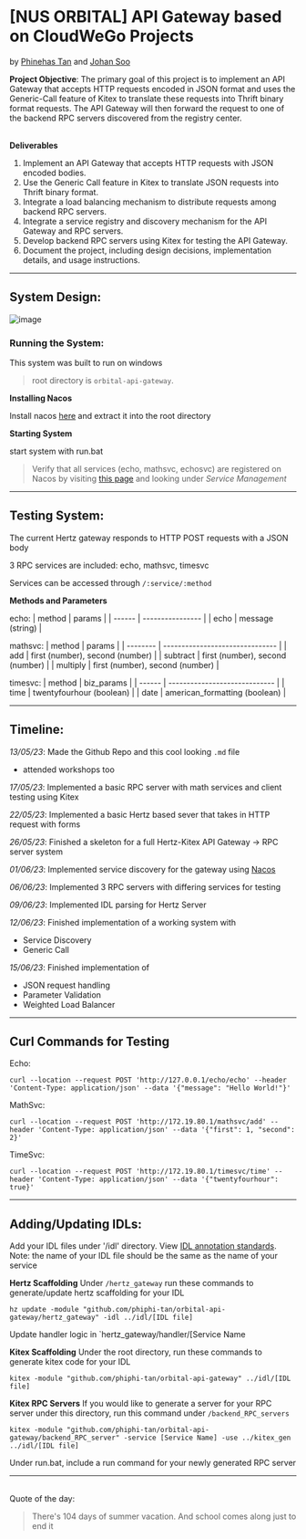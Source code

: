 <h1> [NUS ORBITAL] API Gateway based on CloudWeGo Projects</h1>

by [Phinehas Tan](https://github.com/phiphi-tan/ "also known as Phi Phi") and [Johan Soo](https://github.com/delishad21 "pronounced Yo-han")


**Project Objective**: The primary goal of this project is to implement an API Gateway that accepts HTTP requests encoded in JSON format and uses the Generic-Call feature of Kitex to translate these requests into Thrift binary format requests. The API Gateway will then forward the request to one of the backend RPC servers discovered from the registry center. 

\
**Deliverables**
1. Implement an API Gateway that accepts HTTP requests with JSON encoded bodies.
2. Use the Generic Call feature in Kitex to translate JSON requests into Thrift binary
format.
3. Integrate a load balancing mechanism to distribute requests among backend RPC
servers.
4. Integrate a service registry and discovery mechanism for the API Gateway and RPC
servers.
5. Develop backend RPC servers using Kitex for testing the API Gateway.
6. Document the project, including design decisions, implementation details, and usage
instructions.
___

**<h2>System Design:</h2>**

![image](https://github.com/phiphi-tan/orbital-api-gateway/assets/103935416/7c8e00ef-eaea-4f5d-acc3-b52bd9eed8f9)

**<h3>Running the System:</h3>**
This system was built to run on windows

> root directory is ```orbital-api-gateway```.

**Installing Nacos**

Install nacos [here](https://github.com/alibaba/nacos/releases) and extract it into the root directory

**Starting System**

start system with run.bat

> Verify that all services (echo, mathsvc, echosvc) are registered on Nacos by visiting [this page](http://127.0.0.1:8848/nacos) and looking under *Service Management*
___

**<h2>Testing System:</h2>**

The current Hertz gateway responds to HTTP POST requests with a JSON body

3 RPC services are included: echo, mathsvc, timesvc

Services can be accessed through ```/:service/:method```

**Methods and Parameters**

echo:
| method | params           |
| ------ | ---------------- |
| echo   | message (string) |

mathsvc:
| method   | params                          |
| -------- | ------------------------------- |
| add      | first (number), second (number) |
| subtract | first (number), second (number) |
| multiply | first (number), second (number) |

timesvc:
| method | biz_params                    |
| ------ | ----------------------------- |
| time   | twentyfourhour (boolean)      |
| date   | american_formatting (boolean) |
___

**<h2>Timeline:</h2>**

*13/05/23*: Made the Github Repo and this cool looking `.md` file
- attended workshops too

*17/05/23*: Implemented a basic RPC server with math services and client testing using Kitex

*22/05/23*: Implemented a basic Hertz based sever that takes in HTTP request with forms

*26/05/23*: Finished a skeleton for a full Hertz-Kitex API Gateway -> RPC server system

*01/06/23*: Implemented service discovery for the gateway using [Nacos](https://nacos.io/en-us/)

*06/06/23*: Implemented 3 RPC servers with differing services for testing

*09/06/23*: Implemented IDL parsing for Hertz Server

*12/06/23*: Finished implementation of a working system with 
- Service Discovery
- Generic Call

*15/06/23*: Finished implementation of
- JSON request handling
- Parameter Validation
- Weighted Load Balancer
___
**<h2>Curl Commands for Testing</h2>**

Echo:
```shell
curl --location --request POST 'http://127.0.0.1/echo/echo' --header 'Content-Type: application/json' --data '{"message": "Hello World!"}'
```

MathSvc:
```shell
curl --location --request POST 'http://172.19.80.1/mathsvc/add' --header 'Content-Type: application/json' --data '{"first": 1, "second": 2}'
```

TimeSvc:
```shell
curl --location --request POST 'http://172.19.80.1/timesvc/time' --header 'Content-Type: application/json' --data '{"twentyfourhour": true}'
```
___

**<h2>Adding/Updating IDLs:</h2>**

Add your IDL files under '/idl' directory. View [IDL annotation standards](https://www.cloudwego.io/docs/kitex/tutorials/advanced-feature/generic-call/thrift_idl_annotation_standards/).
Note: the name of your IDL file should be the same as the name of your service

**Hertz Scaffolding**
Under `/hertz_gateway` run these commands to generate/update hertz scaffolding for your IDL
```shell
hz update -module "github.com/phiphi-tan/orbital-api-gateway/hertz_gateway" -idl ../idl/[IDL file]
```
Update handler logic in `hertz_gateway/handler/[Service Name

**Kitex Scaffolding**
Under the root directory, run these commands to generate kitex code for your IDL
```shell
kitex -module "github.com/phiphi-tan/orbital-api-gateway" ../idl/[IDL file]
```

**Kitex RPC Servers**
If you would like to generate a server for your RPC server under this directory, run this command under `/backend_RPC_servers`
```shell
kitex -module "github.com/phiphi-tan/orbital-api-gateway/backend_RPC_server" -service [Service Name] -use ../kitex_gen ../idl/[IDL file]
```
Under run.bat, include a run command for your newly generated RPC server
___
\
Quote of the day:
>There's 104 days of summer vacation. And school comes along just to end it
